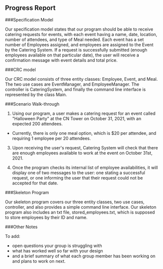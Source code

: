 ## Progress Report

###Specification Model 

Our specification model states that our program should be able to receive catering requests for events, 
with each event having a name, date, location, number of attendees, and type of Meal needed. 
Each event has a set number of Employees assigned, and employees are assigned to the Event by the Catering 
System. If a request is successfully submitted (enough employees available on that particular date), 
the user will receive a confirmation message with event details and total price. 


###CRC model 

Our CRC model consists of three entity classes: Employee, Event, and Meal. 
The two use cases are EventManager, and EmployeeManager. The controller is
CateringSystem, and finally the command line interface is represented by the class
Main. 

###Scenario Walk-through 

1. Using our program, a user makes a catering request for an event called "Halloween Party" at the CN
Tower on October 31, 2021, with an expected 200 attendees. 

- Currently, there is only one meal option, which is $20 per attendee, and requiring 1 employee per 20 attendees. 

3. Upon receiving the user's request, Catering System will check that there are enough employees available to work at 
the event on October 31st, 2021. 

4. Once the program checks its internal list of employee availabilities, it will 
display one of two messages to the user: one stating a successful request, or one informing the user that 
their request could not be accepted for that date. 


###Skeleton Program 

Our skeleton program covers our three entity classes, two use cases, controller, 
and also provides a simple command line interface. Our skeleton program 
also includes an txt file, stored_employees.txt, which is supposed to store employees by their 
ID and name. 

###Other Notes

To add: 
- open questions your group is struggling with 
- what has worked well so far with your design 
- and a brief summary of what each group member has been working on and plans to work on next.